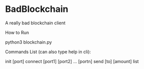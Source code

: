 # BadBlockchain

A really bad blockchain client 

How to Run

python3 blockchain.py

Commands List (can also type help in cli):

init [port]
connect [port1] [port2] ... [portn]
send [to] [amount]
list

